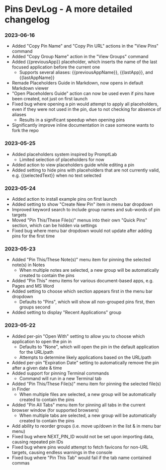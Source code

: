 # Pins DevLog - A more detailed changelog

### 2023-06-16

- Added "Copy Pin Name" and "Copy Pin URL" actions in the "View Pins" command
- Added "Copy Group Name" action in the "View Groups" command
- Added {{previousApp}} placeholder, which inserts the name of the last focused application before the current one
    - Supports several aliases: {{previousAppName}}, {{lastApp}}, and {{lastAppName}}
- Remade Placeholders Guide in Markdown, now opens in default Markdown viewer
- "Open Placeholders Guide" action can now be used even if pins have been created, not just on first launch
- Fixed bug where opening a pin would attempt to apply all placeholders, even if they were not used in the pin, due to not checking for absence of aliases
    - Results in a significant speedup when opening pins
- Significantly improve inline documentation in case someone wants to fork the repo

### 2023-05-25

- Added placeholders system inspired by PromptLab
    - Limited selection of placeholders for now
- Added action to view placeholders guide while editing a pin
- Added setting to hide pins with placeholders that are not currently valid, e.g. {{selectedText}} when no text selected

### 2023-05-24

- Added action to install example pins on first launch
- Added setting to show "Create New Pin" item in menu bar dropdown
- Improved keyword search to include group names and sub-words of pin targets
- Moved "Pin This/These File(s)" menus into their own "Quick Pins" section, which can be hidden via settings
- Fixed bug where menu bar dropdown would not update after adding pins for the first time

### 2023-05-23

- Added "Pin This/These Note(s)" menu item for pinning the selected note(s) in Notes
    - When multiple notes are selected, a new group will be automatically created to contain the pins
- Added "Pin This" menu items for various document-based apps, e.g. Pages and MS Word
- Added setting to choose which section appears first in the menu bar dropdown
    - Defaults to "Pins", which will show all non-grouped pins first, then groups second
- Added setting to display "Recent Applications" group

### 2023-05-22

- Added per-pin "Open With" setting to allow you to choose which application to open the pin in
    - Defaults to "None", which will open the pin in the default application for the URL/path
    - Attempts to determine likely applications based on the URL/path
- Added per-pin "Expiration Date" setting to automatically remove the pin after a given date & time
- Added support for pinning Terminal commands
    - Command will run in a new Terminal tab
- Added "Pin This/These File(s)" menu item for pinning the selected file(s) in Finder
    - When multiple files are selected, a new group will be automatically created to contain the pins
- Added "Pin All Tabs" menu item for pinning all tabs in the current browser window (for supported browsers)
    - When multiple tabs are selected, a new group will be automatically created to contain the pins
- Add ability to reorder groups (i.e. move up/down in the list & in menu bar menu)
- Fixed bug where NEXT_PIN_ID would not be set upon importing data, causing repeated pin IDs
- Fixed bug where pins would attempt to fetch favicons for non-URL targets, causing endless warnings in the console
- Fixed bug where "Pin This Tab" would fail if the tab name contained commas